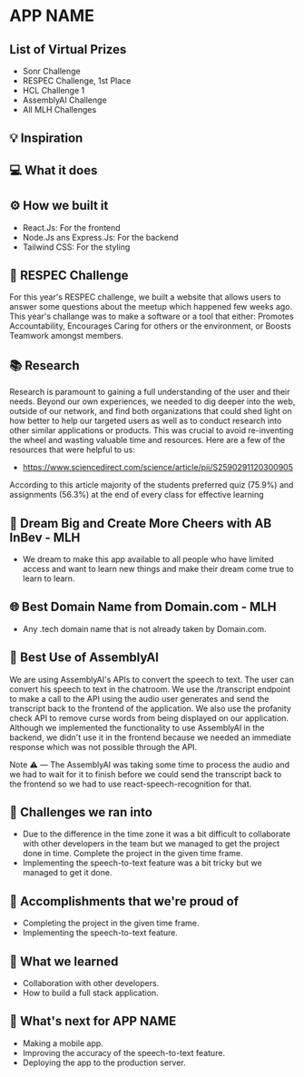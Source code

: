# APP NAME

## List of Virtual Prizes

- Sonr Challenge
- RESPEC Challenge, 1st Place
- HCL Challenge 1
- AssemblyAI Challenge
- All MLH Challenges

## 💡 Inspiration

## 💻 What it does

## ⚙️ How we built it

- React.Js: For the frontend
- Node.Js ans Express.Js: For the backend
- Tailwind CSS: For the styling

## 💼 RESPEC Challenge

For this year's RESPEC challenge, we built a website that allows users to answer some questions about the meetup which happened few weeks ago. This year's challange was to make a software or a tool that either: Promotes Accountability, Encourages Caring for others or the environment, or Boosts Teamwork amongst members.

## 📚 Research

Research is paramount to gaining a full understanding of the user and their needs. Beyond our own experiences, we needed to dig deeper into the web, outside of our network, and find both organizations that could shed light on how better to help our targeted users as well as to conduct research into other similar applications or products. This was crucial to avoid re-inventing the wheel and wasting valuable time and resources. Here are a few of the resources that were helpful to us:

- https://www.sciencedirect.com/science/article/pii/S2590291120300905

According to this article majority of the students preferred quiz (75.9%) and assignments (56.3%) at the end of every class for effective learning

<!--
## 🔐 Best Blockchain Project Using Hedera

We are using Hedera’s testnet to make a make a decentralized **What we are using it for** . Hedera is a decentralized public network that utilizes the Hashgraph consensus algorithm to overcome the traditional limitations of blockchain and allow one to create the next era of fast, fair, and secure applications.

-->

## 🍻 Dream Big and Create More Cheers with AB InBev - MLH

- We dream to make this app available to all people who have limited access and want to learn new things and make their dream come true to learn to learn.

## 🌐 Best Domain Name from Domain.com - MLH

- Any .tech domain name that is not already taken by Domain.com.

## 🤖 Best Use of AssemblyAI

We are using AssemblyAI's APIs to convert the speech to text. The user can convert his speech to text in the chatroom. We use the /transcript endpoint to make a call to the API using the audio user generates and send the transcript back to the frontend of the application. We also use the profanity check API to remove curse words from being displayed on our application. Although we implemented the functionality to use AssemblyAI in the backend, we didn't use it in the frontend because we needed an immediate response which was not possible through the API.

Note ⚠️ — The AssemblyAI was taking some time to process the audio and we had to wait for it to finish before we could send the transcript back to the frontend so we had to use react-speech-recognition for that.

## 🧠 Challenges we ran into

- Due to the difference in the time zone it was a bit difficult to collaborate with other developers in the team but we managed to get the project done in time. Complete the project in the given time frame.
- Implementing the speech-to-text feature was a bit tricky but we managed to get it done.

## 🏅 Accomplishments that we're proud of

- Completing the project in the given time frame.
- Implementing the speech-to-text feature.

## 📖 What we learned

- Collaboration with other developers.
- How to build a full stack application.

## 🚀 What's next for APP NAME

- Making a mobile app.
- Improving the accuracy of the speech-to-text feature.
- Deploying the app to the production server.
